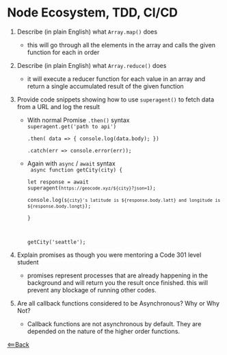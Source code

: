 # Node Ecosystem, TDD, CI/CD

1. Describe (in plain English) what `Array.map()` does

    - this will go through all the elements in the array and calls the given function for each in order

2. Describe (in plain English) what `Array.reduce()` does

    - it will execute a reducer function for each value in an array and return a single  accumulated result of the given function

3. Provide code snippets showing how to use `superagent()` to fetch data from a URL and log the result
  
    - With normal Promise `.then()` syntax
      <code>
      superagent.get('path to api') \
        .then( data => {
          console.log(data.body);
        }) \
        .catch(err => console.error(err));
      </code>
    - Again with `async` / `await` syntax \
      <code>
      async function getCity(city) { \
        let response = await superagent(`https://geocode.xyz/${city}?json=1`); \
        console.log(`${city}'s latitude is ${response.body.latt} and longitude is ${response.body.longt}`); \
      }

      getCity('seattle');
      </code>

4. Explain promises as though you were mentoring a Code 301 level student

    - promises represent processes that are already happening in the background and will return you the result once finished. this will prevent any blockage of running other codes.

5. Are all callback functions considered to be Asynchronous? Why or Why Not?
    
    - Callback functions are not asynchronous by default. They are depended on the nature of the higher order functions.  

[<==Back](README.md)